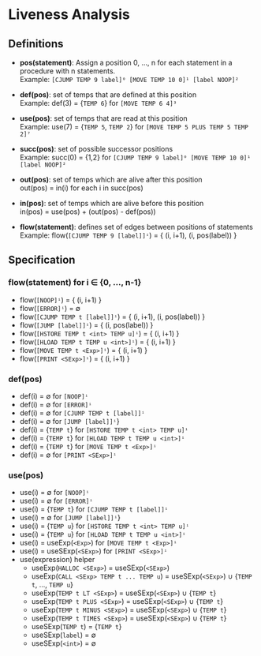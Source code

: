 # Liveness Analysis
## Definitions
+ **pos(statement)**: Assign a position 0, ..., n for each statement in a procedure with n statements. <br/>
Example: `[CJUMP TEMP 9 label]⁰ [MOVE TEMP 10 0]¹ [label NOOP]²`

+ **def(pos)**: set of temps that are defined at this position<br/>
Example: def(3) = {`TEMP 6`} for `[MOVE TEMP 6 4]³`

+ **use(pos)**: set of temps that are read at this position<br/>
Example: use(7) = {`TEMP 5`, `TEMP 2`} for `[MOVE TEMP 5 PLUS TEMP 5 TEMP 2]⁷`

+ **succ(pos)**: set of possible successor positions<br/>
Example: succ(0) = {1,2} for `[CJUMP TEMP 9 label]⁰ [MOVE TEMP 10 0]¹ [label NOOP]²`

+ **out(pos)**: set of temps which are alive after this position<br/>
out(pos) = in(i) for each i in succ(pos)

+ **in(pos)**: set of temps which are alive before this position<br/>
in(pos) = use(pos) + (out(pos) - def(pos))

+ **flow(statement)**: defines set of edges between positions of statements<br/>
Example: flow(`[CJUMP TEMP 9 [label]]ⁱ`) = { (i, i+1), (i, pos(label)) }

## Specification
### flow(statement) for i ∈ {0, ..., n-1}
- flow(`[NOOP]ⁱ`) = { (i, i+1) }
- flow(`[ERROR]ⁱ`) = ∅
- flow(`[CJUMP TEMP t [label]]ⁱ`) = { (i, i+1), (i, pos(label)) }
- flow(`[JUMP [label]]ⁱ`) = { (i, pos(label)) }
- flow(`[HSTORE TEMP t <int> TEMP u]ⁱ`) = { (i, i+1) }
- flow(`[HLOAD TEMP t TEMP u <int>]ⁱ`) = { (i, i+1) }
- flow(`[MOVE TEMP t <Exp>]ⁱ`) = { (i, i+1) }
- flow(`[PRINT <SExp>]ⁱ`) = { (i, i+1) }

### def(pos)
- def(i) = ∅ for `[NOOP]ⁱ`
- def(i) = ∅ for `[ERROR]ⁱ`
- def(i) = ∅ for `[CJUMP TEMP t [label]]ⁱ`
- def(i) = ∅ for `[JUMP [label]]ⁱ`}
- def(i) = {`TEMP t`} for `[HSTORE TEMP t <int> TEMP u]ⁱ`
- def(i) = {`TEMP t`} for `[HLOAD TEMP t TEMP u <int>]ⁱ`
- def(i) = {`TEMP t`} for `[MOVE TEMP t <Exp>]ⁱ`
- def(i) = ∅ for `[PRINT <SExp>]ⁱ`

### use(pos)
- use(i) = ∅ for `[NOOP]ⁱ`
- use(i) = ∅ for `[ERROR]ⁱ`
- use(i) = {`TEMP t`} for `[CJUMP TEMP t [label]]ⁱ`
- use(i) = ∅ for `[JUMP [label]]ⁱ`}
- use(i) = {`TEMP u`} for `[HSTORE TEMP t <int> TEMP u]ⁱ`
- use(i) = {`TEMP u`} for `[HLOAD TEMP t TEMP u <int>]ⁱ`
- use(i) = useExp(`<Exp>`) for `[MOVE TEMP t <Exp>]ⁱ`
- use(i) = useSExp(`<SExp>`) for `[PRINT <SExp>]ⁱ`
- use(expression) helper
    - useExp(`HALLOC <SExp>`) = useSExp(`<SExp>`)
    - useExp(`CALL <SExp> TEMP t ... TEMP u`) = useSExp(`<SExp>`) ∪ {`TEMP t`, ..., `TEMP u`}
    - useExp(`TEMP t LT <SExp>`) =  useSExp(`<SExp>`) ∪ {`TEMP t`}
    - useExp(`TEMP t PLUS <SExp>`) =  useSExp(`<SExp>`) ∪ {`TEMP t`}
    - useExp(`TEMP t MINUS <SExp>`) =  useSExp(`<SExp>`) ∪ {`TEMP t`}
    - useExp(`TEMP t TIMES <SExp>`) =  useSExp(`<SExp>`) ∪ {`TEMP t`}
    - useSExp(`TEMP t`) = {`TEMP t`}
    - useSExp(`label`) = ∅
    - useSExp(`<int>`) = ∅
